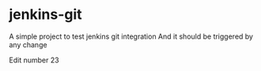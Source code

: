 # jenkins-git

A simple project to test jenkins git integration
And it should be triggered by any change

Edit number 23

